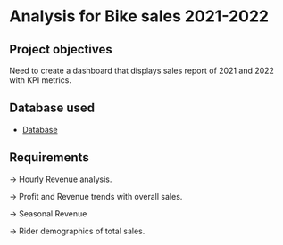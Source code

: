 # Analysis for Bike sales 2021-2022
## Project objectives
 Need to create a dashboard that displays sales report of 2021 and 2022 with KPI metrics.

## Database used
 - <a href = "https://github.com/Harivardhanan13/Projects-BA/tree/main/Dataset"> Database</a>
 

## Requirements

  -> Hourly Revenue analysis.
 
  -> Profit and Revenue trends with overall sales.

  -> Seasonal Revenue
 
  -> Rider demographics of total sales.
